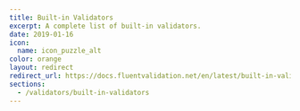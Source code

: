 ```yaml
---
title: Built-in Validators
excerpt: A complete list of built-in validators.
date: 2019-01-16
icon:
  name: icon_puzzle_alt
color: orange
layout: redirect
redirect_url: https://docs.fluentvalidation.net/en/latest/built-in-validators.html
sections:
  - /validators/built-in-validators
---
```


